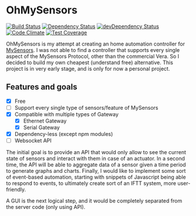 # OhMySensors
[![Build Status](https://travis-ci.org/marvinroger/OhMySensors.svg)](https://travis-ci.org/marvinroger/OhMySensors) [![Dependency Status](https://david-dm.org/marvinroger/OhMySensors.svg)](https://david-dm.org/marvinroger/OhMySensors) [![devDependency Status](https://david-dm.org/marvinroger/OhMySensors/dev-status.svg)](https://david-dm.org/marvinroger/OhMySensors#info=devDependencies) [![Code Climate](https://codeclimate.com/github/marvinroger/OhMySensors/badges/gpa.svg)](https://codeclimate.com/github/marvinroger/OhMySensors) [![Test Coverage](https://codeclimate.com/github/marvinroger/OhMySensors/badges/coverage.svg)](https://codeclimate.com/github/marvinroger/OhMySensors/coverage)

OhMySensors is my attempt at creating an home automation controller for [MySensors](http://www.mysensors.org/). I was not able to find a controller that supports every single aspect of the MySensors Protocol, other than the commercial Vera. So I decided to build my own cheapest (understand free) alternative. This project is in very early stage, and is only for now a personal project.

## Features and goals

- [x] Free
- [ ] Support every single type of sensors/feature of MySensors
- [x] Compatible with multiple types of Gateway
  - [x] Ethernet Gateway
  - [x] Serial Gateway
- [x] Dependency-less (except npm modules)
- [ ] Websocket API

The initial goal is to provide an API that would only allow to see the current state of sensors and interact with them in case of an actuator. In a second time, the API will be able to aggregate data of a sensor given a time period to generate graphs and charts. Finally, I would like to implement some sort of event-based automation, starting with snippets of Javascript being able to respond to events, to ultimately create sort of an IFTT system, more user-friendly.

A GUI is the next logical step, and it would be completely separated from the server code (only using API).
